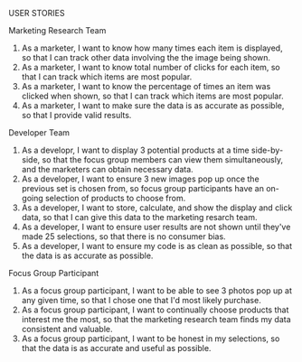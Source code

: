 USER STORIES

Marketing Research Team
1. As a marketer, I want to know how many times each item is displayed, so that I can track other data involving the the image being shown.
2. As a marketer, I want to know total number of clicks for each item, so that I can track which items are most popular.
3. As a marketer, I want to know the percentage of times an item was clicked when shown, so that I can track which items are most popular. 
4. As a marketer, I want to make sure the data is as accurate as possible, so that I provide valid results.

Developer Team
1. As a developr, I want to display 3 potential products at a time side-by-side, so that the focus group members can view them simultaneously, and the marketers can obtain necessary data.
2. As a developer, I want to ensure 3 new images pop up once the previous set is chosen from, so focus group participants have an on-going selection of products to choose from.
3. As a developer, I want to store, calculate, and show the display and click data, so that I can give this data to the marketing resarch team.
4. As a developer, I want to ensure user results are not shown until they've made 25 selections, so that there is no consumer bias.
5. As a developer, I want to ensure my code is as clean as possible, so that the data is as accurate as possible.

Focus Group Participant
1. As a focus group participant, I want to be able to see 3 photos pop up at any given time, so that I chose one that I'd most likely purchase.
2. As a focus group participant, I want to continually choose products that interest me the most, so that the marketing research team finds my data consistent and valuable. 
3. As a focus group participant, I want to be honest in my selections, so that the data is as accurate and useful as possible. 

